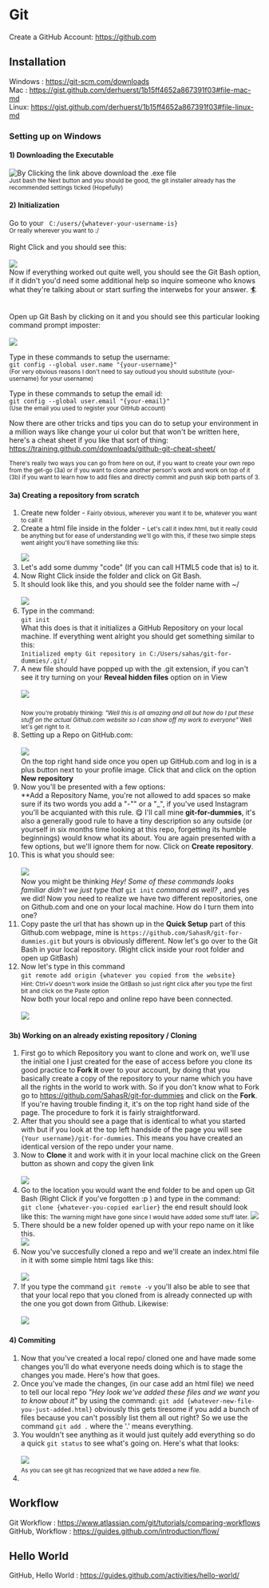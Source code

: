# Git

Create a GitHub Account: https://github.com

## Installation

Windows : https://git-scm.com/downloads <br>
Mac : https://gist.github.com/derhuerst/1b15ff4652a867391f03#file-mac-md <br>
Linux: https://gist.github.com/derhuerst/1b15ff4652a867391f03#file-linux-md <br>

### Setting up on Windows

#### 1) Downloading the Executable

![By Clicking the link above download the .exe file](images/git-installation.JPG)<br/>
<small>Just bash the Next button and you should be good, the git installer already has the recommended settings ticked (Hopefully)</small>

#### 2) Initialization

Go to your ```
C:/users/{whatever-your-username-is}``` <br />
<small>Or really wherever you want to :/ </small><br/><br />
Right Click and you should see this: <br /> <br />
![](images/git-rightclick-windows.jpg) <br />
Now if everything worked out quite well, you should see the Git Bash option, if it didn't you'd need some additional help so inquire someone who knows what they're talking about or start surfing the interwebs for your answer. :surfer:<br /> <br />

Open up Git Bash by clicking on it and you should see this particular looking command prompt imposter: <br /><br />
![](images/git-bash-initial.JPG)

Type in these commands to setup the username: <br/>
```git config --global user.name "{your-username}"``` <br />
<small>(For very obvious reasons I don't need to say outloud you should substitute {your-username} for your username)</small>

Type in these commands to setup the email id: <br/>
```git config --global user.email "{your-email}"``` <br />
<small>(Use the email you used to register your GitHub account)</small>

Now there are other tricks and tips you can do to setup your environment in a million ways like change your ui color but that won't be written here, here's a cheat sheet if you like that sort of thing: https://training.github.com/downloads/github-git-cheat-sheet/

<small>There's really two ways you can go from here on out, if you want to create your own repo from the get-go (3a) or if you want to clone another person's work and work on top of it (3b) if you want to learn how to add files and directly commit and push skip both parts of 3.</small>

#### 3a) Creating a repository from scratch

1. Create new folder - <small>Fairly obvious, wherever you want it to be, whatever you want to call it </small>
2. Create a html file inside in the folder - <small>Let's call it index.html, but it really could be anything but for ease of understanding we'll go with this, if these two simple steps went alright you'll have something like this:<br/><br/> </small> ![](images/git-first-file.JPG)
3. Let's add some dummy "code" (If you can call HTML5 code that is) to it.
4. Now Right Click inside the folder and click on Git Bash.
5. It should look like this, and you should see the folder name with ~/ <br/><br/>  ![](images/git-first-git-bash-inside.JPG)
6. Type in the command:<br /> ```git init``` <br /> What this does is that it initializes a GitHub Repository on your local machine. If everything went alright you should get something similar to this: <br/> ```Initialized empty Git repository in C:/Users/sahas/git-for-dummies/.git/ ```
7. A new file should have popped up with the .git extension, if you can't see it try turning on your **Reveal hidden files** option on in View <br /> <br /> ![](images/git-init-first-run.JPG) <br /> <br />
<small>Now you're probably thinking: *"Well this is all amazing and all but how do I put these stuff on the actual Github.com website so I can show off my work to everyone"* Well let's get right to it.</small>
8. Setting up a Repo on GitHub.com: <br /> <br />
![](images/github-creating-repo.JPG) <br />
On the top right hand side once you open up GitHub.com and log in is a plus button next to your profile image. Click that and click on the option **New repository**
9. Now you'll be presented with a few options: <br/>
**Add a Repository Name, you're not allowed to add spaces so make sure if its two words you add a "-"" or a "_", if you've used Instagram you'll be acquianted with this rule. :yum: I'll call mine **git-for-dummies**, it's also a generally good rule to have a tiny description so any outside (or yourself in six months time looking at this repo, forgetting its humble beginnings) would know what its about. You are again presented with a few options, but we'll ignore them for now. Click on **Create repository**.
10. This is what you should see: <br/> <br /> ![](images/git-created-repo.JPG) <br/> Now you might be thinking *Hey! Some of these commands looks familiar didn't we just type that* ```git init``` *command as well?* , and yes we did! Now you need to realize we have two different repositories, one on Github.com and one on your local machine. How do I turn them into one?
11. Copy paste the url that has shown up in the **Quick Setup** part of this Github.com webpage, mine is ```https://github.com/SahasR/git-for-dummies.git``` but yours is obviously different. Now let's go over to the Git Bash in your local repository. (Right click inside your root folder and open up GitBash)
12. Now let's type in this command <br/> ```git remote add origin {whatever you copied from the website}``` <br /> <small>Hint: Ctrl+V doesn't work inside the GitBash so just right click after you type the first bit and click on the Paste option</small> <br/>
Now both your local repo and online repo have been connected.</br></br> ![](images/fusion.gif) <br />

#### 3b) Working on an already existing repository / Cloning

1. First go to which Repository you want to clone and work on, we'll use the initial one I just created for the ease of access before you clone its good practice to **Fork it** over to your account, by doing that you basically create a copy of the repository to your name which you have all the rights in the world to work with. So if you don't know what to Fork go to https://github.com/SahasR/git-for-dummies and click on the **Fork**. <br/> If you're having trouble finding it, it's on the top right hand side of the page. The procedure to fork it is fairly straightforward. 
2. After that you should see a page that is identical to what you started with but if you look at the top left handside of the page you will see ```{Your username}/git-for-dummies```. This means you have created an identical version of the repo under your name. 
3. Now to **Clone** it and work with it in your local machine click on the Green button as shown and copy the given link </br><br/> ![](images/git-clone-initial.JPG)
4. Go to the location you would want the end folder to be and open up Git Bash (Right Click if you've forgotten :p ) and type in the command: </br> ```git clone {whatever-you-copied earlier}``` the end result should look like this: <small>The warning might have gone since I would have added some stuff later.</small> ![](images/git-clone-to-local.JPG)
5. There should be a new folder opened up with your repo name on it like this. </br> ![](images/clone-initial.JPG)
6. Now you've succesfully cloned a repo and we'll create an index.html file in it with some simple html tags like this: <br/><br/>![](images/git-init-first-run.JPG)
7. If you type the command ```git remote -v``` you'll also be able to see that that your local repo that you cloned from is already connected up with the one you got down from Github. Likewise: <br/><br/>![](images/git-remote-v.JPG)

#### 4) Commiting

1. Now that you've created a local repo/ cloned one and have made some changes you'll do what everyone needs doing which is to stage the changes you made. Here's how that goes. 
2. Once you've made the changes, (in our case add an html file) we need to tell our local repo *"Hey look we've added these files and we want you to know about it"* by using the command: ```git add {whatever-new-file-you-just-added.html}``` obviously this gets tiresome if you add a bunch of files because you can't possibly list them all out right? So we use the command ```git add .``` where the '.' means everything. 
3. You wouldn't see anything as it would just quitely add everything so do a quick ```git status``` to see what's going on. Here's what that looks: </br></br>![](images/git-status.JPG) <br/> <small>As you can see git has recognized that we have added a new file.</small>
4.



## Workflow

Git Workflow : https://www.atlassian.com/git/tutorials/comparing-workflows <br>
GitHub, Workflow : https://guides.github.com/introduction/flow/ <br>

## Hello World

GitHub, Hello World : https://guides.github.com/activities/hello-world/ <br>
